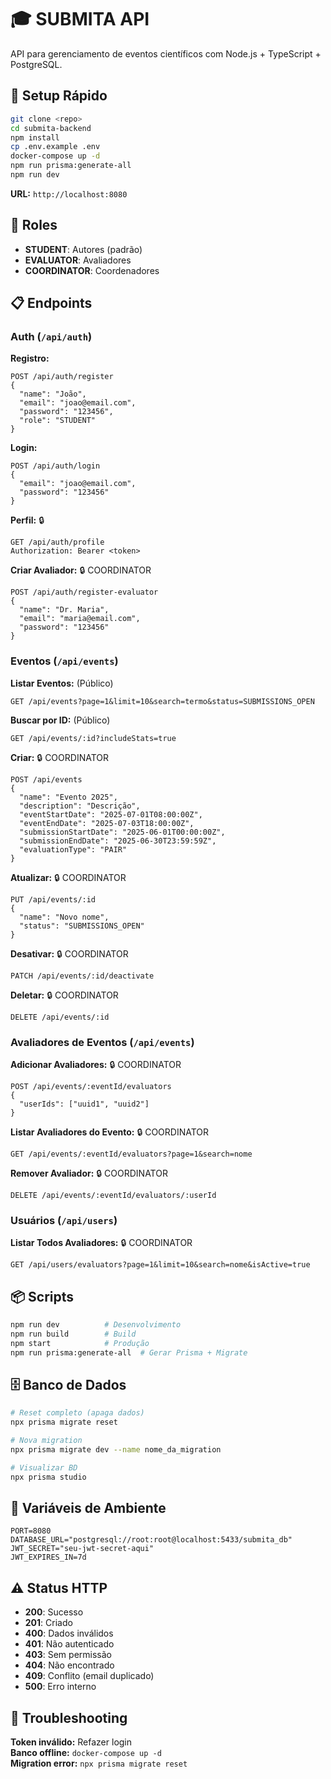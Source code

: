 # 🎓 SUBMITA API

API para gerenciamento de eventos científicos com Node.js + TypeScript + PostgreSQL.

## 🚀 Setup Rápido

```bash
git clone <repo>
cd submita-backend
npm install
cp .env.example .env
docker-compose up -d
npm run prisma:generate-all
npm run dev
```

**URL:** `http://localhost:8080`

## 🔐 Roles
- **STUDENT**: Autores (padrão)
- **EVALUATOR**: Avaliadores  
- **COORDINATOR**: Coordenadores

## 📋 Endpoints

### Auth (`/api/auth`)

**Registro:**
```http
POST /api/auth/register
{
  "name": "João",
  "email": "joao@email.com", 
  "password": "123456",
  "role": "STUDENT"
}
```

**Login:**
```http
POST /api/auth/login
{
  "email": "joao@email.com",
  "password": "123456"
}
```

**Perfil:** 🔒
```http
GET /api/auth/profile
Authorization: Bearer <token>
```

**Criar Avaliador:** 🔒 COORDINATOR
```http
POST /api/auth/register-evaluator
{
  "name": "Dr. Maria",
  "email": "maria@email.com",
  "password": "123456"
}
```

### Eventos (`/api/events`)

**Listar Eventos:** (Público)
```http
GET /api/events?page=1&limit=10&search=termo&status=SUBMISSIONS_OPEN
```

**Buscar por ID:** (Público)
```http
GET /api/events/:id?includeStats=true
```

**Criar:** 🔒 COORDINATOR
```http
POST /api/events
{
  "name": "Evento 2025",
  "description": "Descrição",
  "eventStartDate": "2025-07-01T08:00:00Z",
  "eventEndDate": "2025-07-03T18:00:00Z", 
  "submissionStartDate": "2025-06-01T00:00:00Z",
  "submissionEndDate": "2025-06-30T23:59:59Z",
  "evaluationType": "PAIR"
}
```

**Atualizar:** 🔒 COORDINATOR
```http
PUT /api/events/:id
{
  "name": "Novo nome",
  "status": "SUBMISSIONS_OPEN"
}
```

**Desativar:** 🔒 COORDINATOR
```http
PATCH /api/events/:id/deactivate
```

**Deletar:** 🔒 COORDINATOR
```http
DELETE /api/events/:id
```

### Avaliadores de Eventos (`/api/events`)

**Adicionar Avaliadores:** 🔒 COORDINATOR
```http
POST /api/events/:eventId/evaluators
{
  "userIds": ["uuid1", "uuid2"]
}
```

**Listar Avaliadores do Evento:** 🔒 COORDINATOR
```http
GET /api/events/:eventId/evaluators?page=1&search=nome
```

**Remover Avaliador:** 🔒 COORDINATOR
```http
DELETE /api/events/:eventId/evaluators/:userId
```

### Usuários (`/api/users`)

**Listar Todos Avaliadores:** 🔒 COORDINATOR
```http
GET /api/users/evaluators?page=1&limit=10&search=nome&isActive=true
```

## 📦 Scripts

```bash
npm run dev          # Desenvolvimento
npm run build        # Build
npm start            # Produção
npm run prisma:generate-all  # Gerar Prisma + Migrate
```

## 🗄️ Banco de Dados

```bash
# Reset completo (apaga dados)
npx prisma migrate reset

# Nova migration
npx prisma migrate dev --name nome_da_migration

# Visualizar BD
npx prisma studio
```

## 🔧 Variáveis de Ambiente

```env
PORT=8080
DATABASE_URL="postgresql://root:root@localhost:5433/submita_db"
JWT_SECRET="seu-jwt-secret-aqui"
JWT_EXPIRES_IN=7d
```

## ⚠️ Status HTTP

- **200**: Sucesso
- **201**: Criado
- **400**: Dados inválidos
- **401**: Não autenticado
- **403**: Sem permissão
- **404**: Não encontrado
- **409**: Conflito (email duplicado)
- **500**: Erro interno

## 🚨 Troubleshooting

**Token inválido:** Refazer login  
**Banco offline:** `docker-compose up -d`  
**Migration error:** `npx prisma migrate reset`
